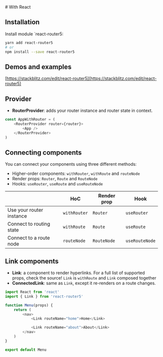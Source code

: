 # With React

## Installation

Install module `react-router5:

```sh
yarn add react-router5
# or
npm install --save react-router5
```

## Demos and examples

[https://stackblitz.com/edit/react-router5](https://stackblitz.com/edit/react-router5)

## Provider

-   **RouterProvider**: adds your router instance and router state in context.

```javascript
const AppWithRouter = (
    <RouterProvider router={router}>
        <App />
    </RouterProvider>
)
```

## Connecting components

You can connect your components using three different methods:

-   Higher-order components: `withRouter`, `withRoute` and `routeNode`
-   Render props: `Router`, `Route` and `RouteNode`
-   Hooks: `useRouter`, `useRoute` and `useRouteNode`

|                          | HoC          | Render prop | Hook           |
| ------------------------ | ------------ | ----------- | -------------- |
| Use your router instance | `withRouter` | `Router`    | `useRouter`    |
| Connect to routing state | `withRoute`  | `Route`     | `useRoute`     |
| Connect to a route node  | `routeNode`  | `RouteNode` | `useRouteNode` |

## Link components

-   **Link**: a component to render hyperlinks. For a full list of supported props, check the source! `Link` is `withRoute` and `Link` composed together
-   **ConnectedLink**: same as `Link`, except it re-renders on a route changes.

```javascript
import React from 'react'
import { Link } from 'react-router5'

function Menu(props) {
    return (
        <nav>
            <Link routeName="home">Home</Link>

            <Link routeName="about">About</Link>
        </nav>
    )
}

export default Menu
```

